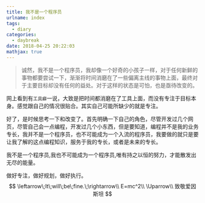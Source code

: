 ```yaml
---
title: 我不是一个程序员
urlname: index
tags:
  - diary
categories:
  - daybreak
date: 2018-04-25 20:22:03
mathjax: true
---
```

> 诚然，我不是一个程序员，我却像一个好奇的小孩子一样，对于任何新鲜的事物都要尝试一下，渐渐将时间消磨在了一些偏离主线的事物上面，最终对于主要目标却没有任何的益处。对于这样的状态是可怕，也是亟待改变的。

<!-- more -->

网上看到有`工具癖`一说，大致是把时间都消磨在了工具上面，而没有专注于目标本身。感觉跟自己的情况很贴合。其实自己可能所缺少的就是专注。

好了，是时候思考一下和改变了。首先明确一下自己的角色，尽管开发过几个网页，尽管自己会一点编程，开发过几个小东西，但是要知道，编程并不是我的业务专长，我并不是一个程序员，也不可能成为一个入流的程序员，我要做的就只是要让我了解的这点编程知识，服务于我的专长，或者是未来的专长。

我不是一个程序员,我也不可能成为一个程序员,唯有持之以恒的努力，才能散发出无尽的能量。

做好专注，做好规划，做好执行。
$$
\leftarrow\;It\;will\;be\;fine.\;\rightarrow\\
E=mc^2\\
\Uparrow\\
致敬爱因斯坦
$$


